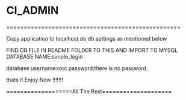 # CI_ADMIN
==================================================



Copy application to localhost 
do db settings as mentioned  below


FIND DB FILE IN README FOLDER TO THIS AND IMPORT TO MYSQL
DATABASE NAME:simple_login

database username:root
password:there is no password.

thats it Enjoy Now !!!!!!!


 
===================All The Best====================
